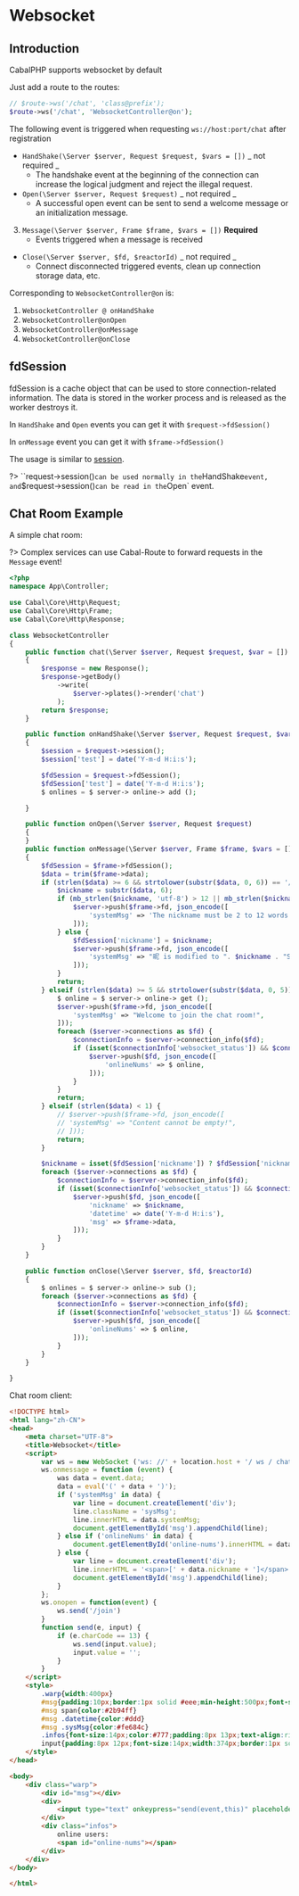 # Websocket

## Introduction
CabalPHP supports websocket by default

Just add a route to the routes:

```php
// $route->ws('/chat', 'class@prefix');
$route->ws('/chat', 'WebsocketController@on');
```

The following event is triggered when requesting `ws://host:port/chat` after registration

* `HandShake(\Server $server, Request $request, $vars = [])` _ not required _
    - The handshake event at the beginning of the connection can increase the logical judgment and reject the illegal request.
* `Open(\Server $server, Request $request)` _ not required _
    - A successful open event can be sent to send a welcome message or an initialization message.
3. `Message(\Server $server, Frame $frame, $vars = [])` **Required**
    - Events triggered when a message is received
* `Close(\Server $server, $fd, $reactorId)` _ not required _
    - Connect disconnected triggered events, clean up connection storage data, etc.

Corresponding to `WebsocketController@on` is:
1. `WebsocketController @ onHandShake`
2. `WebsocketController@onOpen`
3. `WebsocketController@onMessage`
4. `WebsocketController@onClose`

## fdSession
fdSession is a cache object that can be used to store connection-related information. The data is stored in the worker process and is released as the worker destroys it.

In `HandShake` and `Open` events you can get it with `$request->fdSession()`

In `onMessage` event you can get it with `$frame->fdSession()`

The usage is similar to [session](/session.md).

?> ``request->session()` can be used normally in the `HandShake` event, and `$request->session()` can be read in the `Open` event.


## Chat Room Example

A simple chat room:

?> Complex services can use Cabal-Route to forward requests in the `Message` event!

```php
<?php
namespace App\Controller;

use Cabal\Core\Http\Request;
use Cabal\Core\Http\Frame;
use Cabal\Core\Http\Response;

class WebsocketController
{
    public function chat(\Server $server, Request $request, $var = [])
    {
        $response = new Response();
        $response->getBody()
            ->write(
                $server->plates()->render('chat')
            );
        return $response;
    }

    public function onHandShake(\Server $server, Request $request, $vars = [])
    {
        $session = $request->session();
        $session['test'] = date('Y-m-d H:i:s');

        $fdSession = $request->fdSession();
        $fdSession['test'] = date('Y-m-d H:i:s');
        $ onlines = $ server-> online-> add ();

    }

    public function onOpen(\Server $server, Request $request)
    {
    }
    public function onMessage(\Server $server, Frame $frame, $vars = [])
    {
        $fdSession = $frame->fdSession();
        $data = trim($frame->data);
        if (strlen($data) >= 6 && strtolower(substr($data, 0, 6)) == '/name ') {
            $nickname = substr($data, 6);
            if (mb_strlen($nickname, 'utf-8') > 12 || mb_strlen($nickname, 'utf-8') < 2) {
                $server->push($frame->fd, json_encode([
                    'systemMsg' => 'The nickname must be 2 to 12 words! ',
                ]));
            } else {
                $fdSession['nickname'] = $nickname;
                $server->push($frame->fd, json_encode([
                    'systemMsg' => "昵 is modified to ". $nickname . "Success!",
                ]));
            }
            return;
        } elseif (strlen($data) >= 5 && strtolower(substr($data, 0, 5)) == '/join') {
            $ online = $ server-> online-> get ();
            $server->push($frame->fd, json_encode([
                'systemMsg' => "Welcome to join the chat room!",
            ]));
            foreach ($server->connections as $fd) {
                $connectionInfo = $server->connection_info($fd);
                if (isset($connectionInfo['websocket_status']) && $connectionInfo['websocket_status'] == WEBSOCKET_STATUS_FRAME) {
                    $server->push($fd, json_encode([
                        'onlineNums' => $ online,
                    ]));
                }
            }
            return;
        } elseif (strlen($data) < 1) {
            // $server->push($frame->fd, json_encode([
            // 'systemMsg' => "Content cannot be empty!",
            // ]));
            return;
        }

        $nickname = isset($fdSession['nickname']) ? $fdSession['nickname'] : "Visitor" . $frame->fd;
        foreach ($server->connections as $fd) {
            $connectionInfo = $server->connection_info($fd);
            if (isset($connectionInfo['websocket_status']) && $connectionInfo['websocket_status'] == WEBSOCKET_STATUS_FRAME) {
                $server->push($fd, json_encode([
                    'nickname' => $nickname,
                    'datetime' => date('Y-m-d H:i:s'),
                    'msg' => $frame->data,
                ]));
            }
        }
    }

    public function onClose(\Server $server, $fd, $reactorId)
    {
        $ onlines = $ server-> online-> sub ();
        foreach ($server->connections as $fd) {
            $connectionInfo = $server->connection_info($fd);
            if (isset($connectionInfo['websocket_status']) && $connectionInfo['websocket_status'] == WEBSOCKET_STATUS_FRAME) {
                $server->push($fd, json_encode([
                    'onlineNums' => $ online,
                ]));
            }
        }
    }

}
```


Chat room client:
```html
<!DOCTYPE html>
<html lang="zh-CN">
<head>
    <meta charset="UTF-8">
    <title>Websocket</title>
    <script>
        var ws = new WebSocket ('ws: //' + location.host + '/ ws / chat');
        ws.onmessage = function (event) {
            was data = event.data;
            data = eval('(' + data + ')');
            if ('systemMsg' in data) {
                var line = document.createElement('div');
                line.className = 'sysMsg';
                line.innerHTML = data.systemMsg;
                document.getElementById('msg').appendChild(line);
            } else if ('onlineNums' in data) {
                document.getElementById('online-nums').innerHTML = data.onlineNums;
            } else {
                var line = document.createElement('div');
                line.innerHTML = '<span>[' + data.nickname + ']</span> ' + data.msg + ' <span class="datetime">' + data.datetime + '</span>';
                document.getElementById('msg').appendChild(line);
            }
        };
        ws.onopen = function(event) {
            ws.send('/join')
        }
        function send(e, input) {
            if (e.charCode == 13) {
                ws.send(input.value);
                input.value = '';
            }
        }
    </script>
    <style>
        .warp{width:400px}
        #msg{padding:10px;border:1px solid #eee;min-height:500px;font-size:14px;line-height:1.8;line-height:1.8}
        #msg span{color:#2b94ff}
        #msg .datetime{color:#ddd}
        #msg .sysMsg{color:#fe684c}
        .infos{font-size:14px;color:#777;padding:8px 13px;text-align:right}
        input{padding:8px 12px;font-size:14px;width:374px;border:1px solid #eee;border-top:none}
    </style>
</head>

<body>
    <div class="warp">
        <div id="msg"></div>
        <div>
            <input type="text" onkeypress="send(event,this)" placeholder="回车发送 /name 昵称 改名" />
        </div>
        <div class="infos">
            online users:
            <span id="online-nums"></span>
        </div>
    </div>
</body>

</html>
```